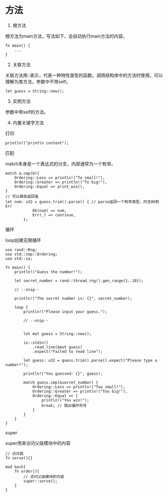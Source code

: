 # 方法

1. 根方法

根方法为main方法，写法如下，会自动执行main方法的内容。

````
fn main() {
    ...
}
````

2. 关联方法

关联方法用::表示，代表一种特性类型的函数。调用结构体中的方法时使用，可以理解为类方法，参数中不带self。

```
let guess = String::new();
```

3. 实例方法

参数中带self的方法。

4. 内置关键字方法

打印

```
println!("println content");
```

匹配

match本身是一个表达式的分支，内部通常为一个枚举。

```
match a.cmp(b){
    Ordering::Less => println!("To small!"),
    Ordering::Greater => println!("To big!"),
    Ordering::Equal => print_win(),
}
// 可以接收返回值
let num: u32 = guess.trim().parse() { // parse返回一个枚举类型，内含OK和Err
            Ok(num) => num,
            Err(_) => continue,
        };
```

循环

loop创建无限循环

```
use rand::Rng;
use std::cmp::Ordering;
use std::io;

fn main() {
    println!("Guess the number!");

    let secret_number = rand::thread_rng().gen_range(1..101);

    // --snip--

    println!("The secret number is: {}", secret_number);

    loop {
        println!("Please input your guess.");

        // --snip--


        let mut guess = String::new();

        io::stdin()
            .read_line(&mut guess)
            .expect("Failed to read line");

        let guess: u32 = guess.trim().parse().expect("Please type a number!");

        println!("You guessed: {}", guess);

        match guess.cmp(&secret_number) {
            Ordering::Less => println!("Too small!"),
            Ordering::Greater => println!("Too big!"),
            Ordering::Equal => {
                println!("You win!");
                break; // 跳出循环符号
            }
        }
    }
}

```

super

super用来访问父级模块中的内容

```
// 访问我
fn serve(){}

mod back{
    fn order(){
        // 访问父级模块的内容
        super::serve();
    }
}
```